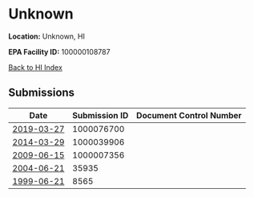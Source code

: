 # Unknown

**Location:** Unknown, HI

**EPA Facility ID:** 100000108787

[Back to HI Index](../../index.md)

## Submissions

| Date | Submission ID | Document Control Number |
|------|--------------|-------------------------|
| [2019-03-27](submissions/1000076700.md) | 1000076700 |  |
| [2014-03-29](submissions/1000039906.md) | 1000039906 |  |
| [2009-06-15](submissions/1000007356.md) | 1000007356 |  |
| [2004-06-21](submissions/35935.md) | 35935 |  |
| [1999-06-21](submissions/8565.md) | 8565 |  |
